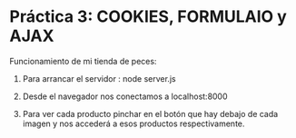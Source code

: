 # Práctica 3: COOKIES, FORMULAIO y AJAX

Funcionamiento de mi tienda de peces:

1) Para arrancar el servidor :
      node server.js

2) Desde el navegador nos conectamos a localhost:8000

3) Para ver cada producto pinchar en el botón que hay debajo de cada imagen
    y nos accederá a esos productos respectivamente.
